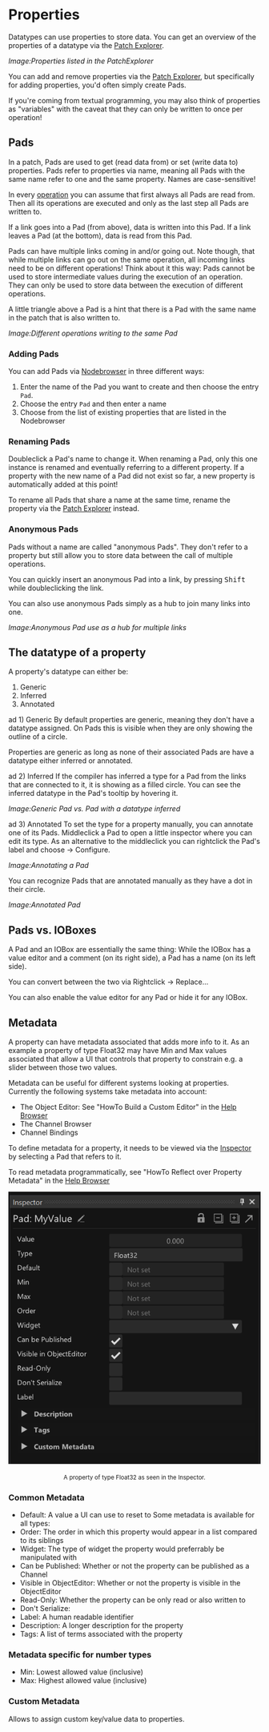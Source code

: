 # Properties

Datatypes can use properties to store data. You can get an overview of the properties of a datatype via the [Patch Explorer](patch-explorer.md). 

*Image:Properties listed in the PatchExplorer*

You can add and remove properties via the [Patch Explorer](patch-explorer.md), but specifically for adding properties, you'd often simply create Pads.

If you're coming from textual programming, you may also think of properties as "variables" with the caveat that they can only be written to once per operation!

## Pads

In a patch, Pads are used to get (read data from) or set (write data to) properties. Pads refer to properties via name, meaning all Pads with the same name refer to one and the same property. Names are case-sensitive!

In every [operation](operations.md) you can assume that first always all Pads are read from. Then all its operations are executed and only as the last step all Pads are written to. 

If a link goes into a Pad (from above), data is written into this Pad. If a link leaves a Pad (at the bottom), data is read from this Pad.

Pads can have multiple links coming in and/or going out. Note though, that while multiple links can go out on the same operation, all incoming links need to be on different operations! Think about it this way: Pads cannot be used to store intermediate values during the execution of an operation. They can only be used to store data between the execution of different operations.

A little triangle above a Pad is a hint that there is a Pad with the same name in the patch that is also written to.

*Image:Different operations writing to the same Pad*

### Adding Pads
You can add Pads via [Nodebrowser](../hde/the_nodebrowser.md) in three different ways:

1) Enter the name of the Pad you want to create and then choose the entry `Pad`.
2) Choose the entry `Pad` and then enter a name
3) Choose from the list of existing properties that are listed in the Nodebrowser

### Renaming Pads
Doubleclick a Pad's name to change it. When renaming a Pad, only this one instance is renamed and eventually referring to a different property. If a property with the new name of a Pad did not exist so far, a new property is automatically added at this point!

To rename all Pads that share a name at the same time, rename the property via the [Patch Explorer](patch-explorer.md) instead. 

### Anonymous Pads
Pads without a name are called "anonymous Pads". They don't refer to a property but still allow you to store data between the call of multiple operations.

You can quickly insert an anonymous Pad into a link, by pressing <span class="keyseq"><kbd>Shift</kbd></span> while doubleclicking the link.

You can also use anonymous Pads simply as a hub to join many links into one.

*Image:Anonymous Pad use as a hub for multiple links*

## The datatype of a property
A property's datatype can either be:

1) Generic
2) Inferred 
3) Annotated
   
ad 1) Generic
By default properties are generic, meaning they don't have a datatype assigned. On Pads this is visible when they are only showing the outline of a circle. 

Properties are generic as long as none of their associated Pads are have a datatype either inferred or annotated. 

ad 2) Inferred
If the compiler has inferred a type for a Pad from the links that are connected to it, it is showing as a filled circle. You can see the inferred datatype in the Pad's tooltip by hovering it.

*Image:Generic Pad vs. Pad with a datatype inferred*

ad 3) Annotated
To set the type for a property manually, you can annotate one of its Pads. Middleclick a Pad to open a little inspector where you can edit its type. As an alternative to the middleclick you can rightclick the Pad's label and choose -> Configure.

*Image:Annotating a Pad*

You can recognize Pads that are annotated manually as they have a dot in their circle.

*Image:Annotated Pad*

## Pads vs. IOBoxes
A Pad and an IOBox are essentially the same thing: While the IOBox has a value editor and a comment (on its right side), a Pad has a name (on its left side). 

You can convert between the two via Rightclick -> Replace...

You can also enable the value editor for any Pad or hide it for any IOBox.

## Metadata 
A property can have metadata associated that adds more info to it. As an example a property of type Float32 may have Min and Max values associated that allow a UI that controls that property to constrain e.g. a slider between those two values.

Metadata can be useful for different systems looking at properties. Currently the following systems take metadata into account:
- The Object Editor: See "HowTo Build a Custom Editor" in the [Help Browser](../hde/findinghelp.md)
- The Channel Browser
- Channel Bindings

To define metadata for a property, it needs to be viewed via the [Inspector](../hde/inspector.md) by selecting a Pad that refers to it.

To read metadata programmatically, see "HowTo Reflect over Property Metadata" in the [Help Browser](../hde/findinghelp.md)

![](../../images/reference/language/pad-inspector.png)

<center><small>A property of type Float32 as seen in the Inspector.</small></center>

### Common Metadata
- Default: A value a UI can use to reset to 
Some metadata is available for all types:
- Order: The order in which this property would appear in a list compared to its siblings
- Widget: The type of widget the property would preferrably be manipulated with
- Can be Published: Whether or not the property can be published as a Channel
- Visible in ObjectEditor: Whether or not the property is visible in the ObjectEditor
- Read-Only: Whether the property can be only read or also written to
- Don't Serialize:
- Label: A human readable identifier 
- Description: A longer description for the property
- Tags: A list of terms associated with the property 

### Metadata specific for number types
- Min: Lowest allowed value (inclusive)
- Max: Highest allowed value (inclusive)

### Custom Metadata
Allows to assign custom key/value data to properties.